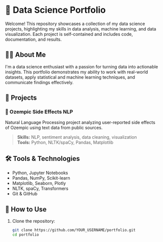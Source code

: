 # 🧠 Data Science Portfolio

Welcome! This repository showcases a collection of my data science projects, highlighting my skills in data analysis, machine learning, and data visualization. Each project is self-contained and includes code, documentation, and results.

## 👩‍💻 About Me

I'm a data science enthusiast with a passion for turning data into actionable insights. This portfolio demonstrates my ability to work with real-world datasets, apply statistical and machine learning techniques, and communicate findings effectively.

## 📂 Projects

### 🔬 Ozempic Side Effects NLP
Natural Language Processing project analyzing user-reported side effects of Ozempic using text data from public sources.

> **Skills:** NLP, sentiment analysis, data cleaning, visualization  
> **Tools:** Python, NLTK/spaCy, Pandas, Matplotlib

<!-- Add more projects here as you build them -->

## 🛠️ Tools & Technologies

- Python, Jupyter Notebooks
- Pandas, NumPy, Scikit-learn
- Matplotlib, Seaborn, Plotly
- NLTK, spaCy, Transformers
- Git & GitHub

## 🚀 How to Use

1. Clone the repository:
   ```bash
   git clone https://github.com/YOUR_USERNAME/portfolio.git
   cd portfolio
   ```

